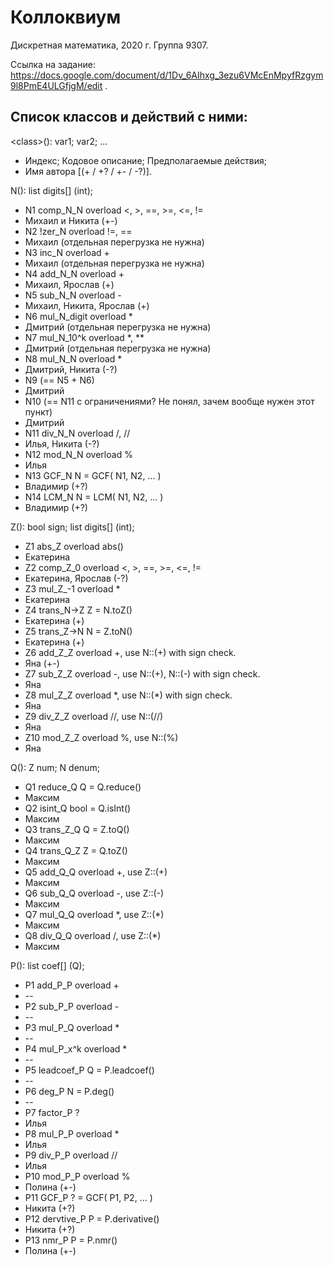 # Коллоквиум

Дискретная математика, 2020 г.
Группа 9307.


Ссылка на задание: https://docs.google.com/document/d/1Dv_6AIhxg_3ezu6VMcEnMpyfRzgym9l8PmE4ULGfjgM/edit .


## Список классов и действий с ними:
\<class\>():
	var1; var2; ...
* Индекс; Кодовое описание; Предполагаемые действия;
* Имя автора \[(+ / +? / +- / -?)\].


N():
	list digits[] (int);

* N1	comp_N_N	overload <, >, ==, >=, <=, !=
* Михаил и Никита (+-)
* N2	!zer_N		overload !=, ==
* Михаил (отдельная перегрузка не нужна)
* N3	inc_N		overload +
* Михаил (отдельная перегрузка не нужна)
* N4	add_N_N		overload +
* Михаил, Ярослав (+)
* N5	sub_N_N		overload -
* Михаил, Никита, Ярослав (+)
* N6	mul_N_digit	overload \*
* Дмитрий (отдельная перегрузка не нужна)
* N7	mul_N_10^k	overload \*, \*\*
* Дмитрий (отдельная перегрузка не нужна)
* N8	mul_N_N		overload \*
* Дмитрий, Никита (-?)
* N9	(== N5 + N6)
* Дмитрий
* N10	(== N11 с ограничениями? Не понял, зачем вообще нужен этот пункт)
* Дмитрий
* N11	div_N_N		overload /, //
* Илья, Никита (-?)
* N12	mod_N_N		overload %
* Илья
* N13	GCF_N		N = GCF( N1, N2, ... )
* Владимир (+?)
* N14	LCM_N		N = LCM( N1, N2, ... )
* Владимир (+?)


Z():
	bool sign;
	list digits[] (int);

* Z1	abs_Z		overload abs()
* Екатерина
* Z2	comp_Z_0	overload <, >, ==, >=, <=, !=
* Екатерина, Ярослав (-?)
* Z3	mul_Z_-1	overload \*
* Екатерина
* Z4	trans_N->Z	Z = N.toZ()
* Екатерина (+)
* Z5	trans_Z->N	N = Z.toN()
* Екатерина (+)
* Z6	add_Z_Z		overload +, use N::(+) with sign check.
* Яна (+-)
* Z7	sub_Z_Z		overload -, use N::(+), N::(-) with sign check.
* Яна
* Z8	mul_Z_Z		overload \*, use N::(\*) with sign check.
* Яна
* Z9	div_Z_Z		overload //, use N::(//)
* Яна
* Z10	mod_Z_Z		overload %, use N::(%)
* Яна


Q():
	Z num;
	N denum;

* Q1	reduce_Q	Q = Q.reduce()
* Максим
* Q2	isint_Q		bool = Q.isInt()
* Максим
* Q3	trans_Z_Q	Q = Z.toQ()
* Максим
* Q4	trans_Q_Z	Z = Q.toZ()
* Максим
* Q5	add_Q_Q		overload +, use Z::(+)
* Максим
* Q6	sub_Q_Q		overload -, use Z::(-)
* Максим
* Q7	mul_Q_Q		overload \*, use Z::(\*)
* Максим
* Q8	div_Q_Q		overload /, use Z::(\*)
* Максим


P():
	list coef[] (Q);

* P1	add_P_P		overload +
* --
* P2	sub_P_P		overload -
* --
* P3	mul_P_Q		overload \*
* --
* P4	mul_P_x^k	overload \*
* --
* P5	leadcoef_P	Q = P.leadcoef()
* --
* P6	deg_P		N = P.deg()
* --
* P7	factor_P	?
* Илья
* P8	mul_P_P		overload \*
* Илья
* P9	div_P_P		overload //
* Илья
* P10	mod_P_P		overload %
* Полина (+-)
* P11	GCF_P		? = GCF( P1, P2, ... )
* Никита (+?)
* P12	dervtive_P	P = P.derivative()
* Никита (+?)
* P13	nmr_P		P = P.nmr()
* Полина (+-)
